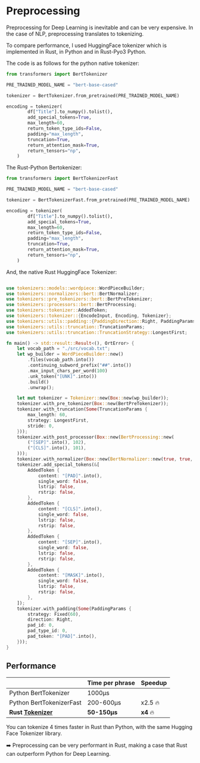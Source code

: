 # Preprocessing

Preprocessing for Deep Learning is inevitable and can be very expensive. In the case of NLP, preprocessing translates to tokenizing. 

To compare performance, I used HuggingFace tokenizer which is implemented in Rust, in Python and in Rust-Pyo3 Python.

The code is as follows for the python native tokenizer:
```python
from transformers import BertTokenizer

PRE_TRAINED_MODEL_NAME = "bert-base-cased"

tokenizer = BertTokenizer.from_pretrained(PRE_TRAINED_MODEL_NAME)

encoding = tokenizer(
        df["Title"].to_numpy().tolist(),
        add_special_tokens=True,
        max_length=60,
        return_token_type_ids=False,
        padding="max_length",
        truncation=True,
        return_attention_mask=True,
        return_tensors="np",
    )
```

The Rust-Python Bertokenizer:
```python
from transformers import BertTokenizerFast

PRE_TRAINED_MODEL_NAME = "bert-base-cased"

tokenizer = BertTokenizerFast.from_pretrained(PRE_TRAINED_MODEL_NAME)

encoding = tokenizer(
        df["Title"].to_numpy().tolist(),
        add_special_tokens=True,
        max_length=60,
        return_token_type_ids=False,
        padding="max_length",
        truncation=True,
        return_attention_mask=True,
        return_tensors="np",
    )
```
And, the native Rust HuggingFace Tokenizer:
```rust

use tokenizers::models::wordpiece::WordPieceBuilder;
use tokenizers::normalizers::bert::BertNormalizer;
use tokenizers::pre_tokenizers::bert::BertPreTokenizer;
use tokenizers::processors::bert::BertProcessing;
use tokenizers::tokenizer::AddedToken;
use tokenizers::tokenizer::{EncodeInput, Encoding, Tokenizer};
use tokenizers::utils::padding::{PaddingDirection::Right, PaddingParams, PaddingStrategy::Fixed};
use tokenizers::utils::truncation::TruncationParams;
use tokenizers::utils::truncation::TruncationStrategy::LongestFirst;

fn main() -> std::result::Result<(), OrtError> {
    let vocab_path = "./src/vocab.txt";
    let wp_builder = WordPieceBuilder::new()
        .files(vocab_path.into())
        .continuing_subword_prefix("##".into())
        .max_input_chars_per_word(100)
        .unk_token("[UNK]".into())
        .build()
        .unwrap();

    let mut tokenizer = Tokenizer::new(Box::new(wp_builder));
    tokenizer.with_pre_tokenizer(Box::new(BertPreTokenizer));
    tokenizer.with_truncation(Some(TruncationParams {
        max_length: 60,
        strategy: LongestFirst,
        stride: 0,
    }));
    tokenizer.with_post_processor(Box::new(BertProcessing::new(
        ("[SEP]".into(), 102),
        ("[CLS]".into(), 101),
    )));
    tokenizer.with_normalizer(Box::new(BertNormalizer::new(true, true, false, false)));
    tokenizer.add_special_tokens(&[
        AddedToken {
            content: "[PAD]".into(),
            single_word: false,
            lstrip: false,
            rstrip: false,
        },
        AddedToken {
            content: "[CLS]".into(),
            single_word: false,
            lstrip: false,
            rstrip: false,
        },
        AddedToken {
            content: "[SEP]".into(),
            single_word: false,
            lstrip: false,
            rstrip: false,
        },
        AddedToken {
            content: "[MASK]".into(),
            single_word: false,
            lstrip: false,
            rstrip: false,
        },
    ]);
    tokenizer.with_padding(Some(PaddingParams {
        strategy: Fixed(60),
        direction: Right,
        pad_id: 0,
        pad_type_id: 0,
        pad_token: "[PAD]".into(),
    }));
}
```
## Performance 

| |Time per phrase |Speedup |
| --- | --- | --- |
|Python BertTokenizer |1000μs | |
|Python BertTokenizerFast |200-600μs |x2.5 🔥 |
|**Rust [Tokenizer](https://docs.rs/tokenizers/0.10.1/tokenizers/)** |**50-150μs** |**x4** 🔥 |

You can tokenize 4 times faster in Rust than Python, with the same Hugging Face Tokenizer library.

➡️ Preprocessing can be very performant in Rust, making a case that Rust can outperform Python for Deep Learning.